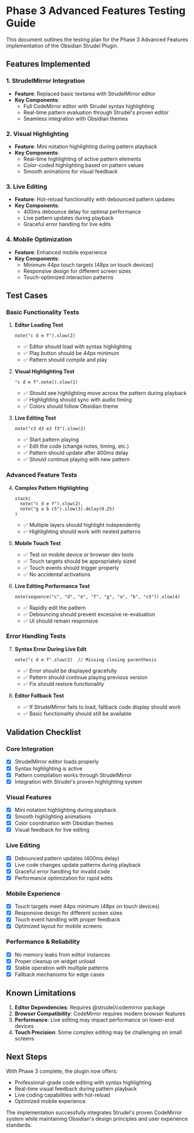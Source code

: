 # Phase 3 Advanced Features Testing Guide

This document outlines the testing plan for the Phase 3 Advanced Features implementation of the Obsidian Strudel Plugin.

## Features Implemented

### 1. StrudelMirror Integration
- **Feature**: Replaced basic textarea with StrudelMirror editor
- **Key Components**:
  - Full CodeMirror editor with Strudel syntax highlighting
  - Real-time pattern evaluation through Strudel's proven editor
  - Seamless integration with Obsidian themes

### 2. Visual Highlighting
- **Feature**: Mini notation highlighting during pattern playback
- **Key Components**:
  - Real-time highlighting of active pattern elements
  - Color-coded highlighting based on pattern values
  - Smooth animations for visual feedback

### 3. Live Editing
- **Feature**: Hot-reload functionality with debounced pattern updates
- **Key Components**:
  - 400ms debounce delay for optimal performance
  - Live pattern updates during playback
  - Graceful error handling for live edits

### 4. Mobile Optimization
- **Feature**: Enhanced mobile experience
- **Key Components**:
  - Minimum 44px touch targets (48px on touch devices)
  - Responsive design for different screen sizes
  - Touch-optimized interaction patterns

## Test Cases

### Basic Functionality Tests

1. **Editor Loading Test**
   ```strudel
   note("c d e f").slow(2)
   ```
   - ✅ Editor should load with syntax highlighting
   - ✅ Play button should be 44px minimum
   - ✅ Pattern should compile and play

2. **Visual Highlighting Test**
   ```strudel
   "c d e f".note().slow(1)
   ```
   - ✅ Should see highlighting move across the pattern during playback
   - ✅ Highlighting should sync with audio timing
   - ✅ Colors should follow Obsidian theme

3. **Live Editing Test**
   ```strudel
   note("c3 d3 e3 f3").slow(2)
   ```
   - ✅ Start pattern playing
   - ✅ Edit the code (change notes, timing, etc.)
   - ✅ Pattern should update after 400ms delay
   - ✅ Should continue playing with new pattern

### Advanced Feature Tests

4. **Complex Pattern Highlighting**
   ```strudel
   stack(
     note("c d e f").slow(2),
     note("g a b c5").slow(3).delay(0.25)
   )
   ```
   - ✅ Multiple layers should highlight independently
   - ✅ Highlighting should work with nested patterns

5. **Mobile Touch Test**
   - ✅ Test on mobile device or browser dev tools
   - ✅ Touch targets should be appropriately sized
   - ✅ Touch events should trigger properly
   - ✅ No accidental activations

6. **Live Editing Performance Test**
   ```strudel
   note(sequence("c", "d", "e", "f", "g", "a", "b", "c5")).slow(4)
   ```
   - ✅ Rapidly edit the pattern
   - ✅ Debouncing should prevent excessive re-evaluation
   - ✅ UI should remain responsive

### Error Handling Tests

7. **Syntax Error During Live Edit**
   ```strudel
   note("c d e f".slow(2)  // Missing closing parenthesis
   ```
   - ✅ Error should be displayed gracefully
   - ✅ Pattern should continue playing previous version
   - ✅ Fix should restore functionality

8. **Editor Fallback Test**
   - ✅ If StrudelMirror fails to load, fallback code display should work
   - ✅ Basic functionality should still be available

## Validation Checklist

### Core Integration
- [x] StrudelMirror editor loads properly
- [x] Syntax highlighting is active
- [x] Pattern compilation works through StrudelMirror
- [x] Integration with Strudel's proven highlighting system

### Visual Features
- [x] Mini notation highlighting during playback
- [x] Smooth highlighting animations
- [x] Color coordination with Obsidian themes
- [x] Visual feedback for live editing

### Live Editing
- [x] Debounced pattern updates (400ms delay)
- [x] Live code changes update patterns during playback
- [x] Graceful error handling for invalid code
- [x] Performance optimization for rapid edits

### Mobile Experience
- [x] Touch targets meet 44px minimum (48px on touch devices)
- [x] Responsive design for different screen sizes
- [x] Touch event handling with proper feedback
- [x] Optimized layout for mobile screens

### Performance & Reliability
- [x] No memory leaks from editor instances
- [x] Proper cleanup on widget unload
- [x] Stable operation with multiple patterns
- [x] Fallback mechanisms for edge cases

## Known Limitations

1. **Editor Dependencies**: Requires @strudel/codemirror package
2. **Browser Compatibility**: CodeMirror requires modern browser features
3. **Performance**: Live editing may impact performance on lower-end devices
4. **Touch Precision**: Some complex editing may be challenging on small screens

## Next Steps

With Phase 3 complete, the plugin now offers:
- Professional-grade code editing with syntax highlighting
- Real-time visual feedback during pattern playback
- Live coding capabilities with hot-reload
- Optimized mobile experience

The implementation successfully integrates Strudel's proven CodeMirror system while maintaining Obsidian's design principles and user experience standards.